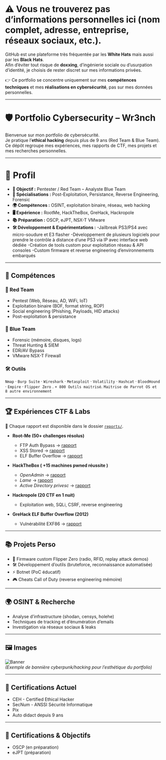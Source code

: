 # ⚠️ Vous ne trouverez pas d’informations personnelles ici (nom complet, adresse, entreprise, réseaux sociaux, etc.).  

GitHub est une plateforme très fréquentée par les **White Hats** mais aussi par les **Black Hats**.  
Afin d’éviter tout risque de **doxxing**, d’ingénierie sociale ou d’usurpation d’identité, je choisis de rester discret sur mes informations privées.  

 👉 Ce portfolio se concentre uniquement sur mes **compétences techniques** et mes **réalisations en cybersécurité**, pas sur mes données personnelles.

-----------------------------------

# 🛡️ Portfolio Cybersecurity – Wr3nch

Bienvenue sur mon portfolio de cybersécurité.  
Je pratique l’**ethical hacking** depuis plus de 9 ans (Red Team & Blue Team).  
Ce dépôt regroupe mes expériences, mes rapports de CTF, mes projets et mes recherches personnelles.  

---

# 👤 Profil

- **🎯 Objectif :**  Pentester / Red Team – Analyste Blue Team
- **🔧 Spécialisations :**  Post-Exploitation, Persistance, Reverse Engineering, Forensic 
- **🌍 Compétences :**  OSINT, exploitation binaire, réseau, web hacking
- **🖥️ Expérience :**  RootMe, HackTheBox, GreHack, Hackropole
- **📚 Préparation :**  OSCP, eJPT, NSX-T VMware
- **🛠️ Développement & Expérimentations :** 
-Jailbreak PS3/PS4 avec micro-soudure et E3 flasher
-Développement de plusieurs logiciels pour prendre le contrôle à distance d’une PS3 via IP avec interface web dédiée
-Création de tools custom pour exploitation réseau & API consoles
-Custom firmware et reverse engineering d’environnements embarqués

---

## 🚀 Compétences

### 🔴 Red Team
- Pentest (Web, Réseau, AD, WiFi, IoT)
- Exploitation binaire (BOF, format string, ROP)
- Social engineering (Phishing, Payloads, HID attacks)
- Post-exploitation & persistance

### 🔵 Blue Team
- Forensic (mémoire, disques, logs)
- Threat Hunting & SIEM
- EDR/AV Bypass
- VMware NSX-T Firewall

### 🛠️ Outils
`Nmap` · `Burp Suite` · `Wireshark` · `Metasploit` · `Volatility` · `Hashcat` · `BloodHound` · `Empire` · `Flipper Zero` . `+ 800 Outils maitrisé`. `Maitrise de Parrot OS et 8 autre environnement` 

---

## 🏆 Expériences CTF & Labs

📌 Chaque rapport est disponible dans le dossier [`reports/`](./reports).

- **Root-Me (50+ challenges résolus)**  
  - FTP Auth Bypass → [rapport](./reports/rootme-ftp-auth.md)  
  - XSS Stored → [rapport](./reports/rootme-xss.md)  
  - ELF Buffer Overflow → [rapport](./reports/rootme-bof.md)

- **HackTheBox ( +15 machines pwned réussite )**  
  - *OpenAdmin* → [rapport](./reports/htb-openadmin.md)  
  - *Lame* → [rapport](./reports/htb-lame.md)  
  - *Active Directory privesc* → [rapport](./reports/htb-ad.md)

- **Hackropole (20 CTF en 1 nuit)**  
  - Exploitation web, SQLi, CSRF, reverse engineering

- **GreHack ELF Buffer Overflow (2012)**  
  - Vulnérabilité EXF86 → [rapport](./reports/grehack-elf-overflow.md)

---

## 📚 Projets Perso

- 🔧 Firmware custom Flipper Zero (radio, RFID, replay attack demos)  
- 🛠️ Développement d’outils (bruteforce, reconnaissance automatisée)  
- ⚡ Botnet (PoC éducatif)  
- 🎮 Cheats Call of Duty (reverse engineering mémoire)

---

## 🌍 OSINT & Recherche

- Analyse d’infrastructure (shodan, censys, holehe)  
- Techniques de tracking et d’énumération d’emails  
- Investigation via réseaux sociaux & leaks

---

## 🖼️ Images

![Banner]([./assets/banner.png](https://drive.google.com/file/d/1AKPK7NK_Ae0d71jhlGRzaQ6SCOY7M4Po/view?usp=sharing))  
*(Exemple de bannière cyberpunk/hacking pour l’esthétique du portfolio)*

---

## 📜 Certifications Actuel

- CEH - Certified Ethical Hacker
- SecNum - ANSSI Sécurité Informatique
- Pix
- Auto didact depuis 9 ans


---

## 📜 Certifications & Objectifs

- OSCP (en préparation)  
- eJPT (préparation) 
